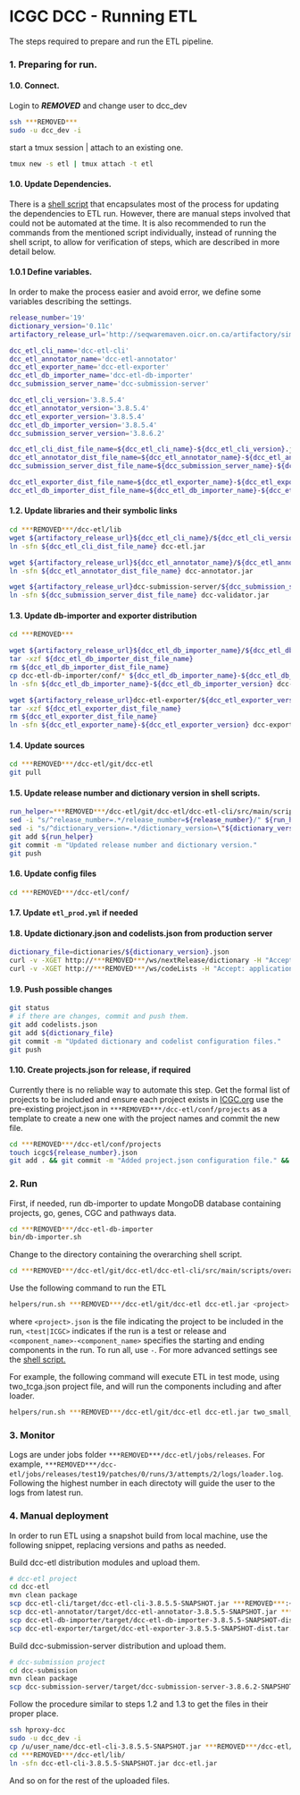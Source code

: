 ICGC DCC - Running ETL
===

The steps required to prepare and run the ETL pipeline. 


### 1. Preparing for run.

#### 1.0. Connect.

Login to ***REMOVED*** and change user to dcc_dev

```bash
ssh ***REMOVED***
sudo -u dcc_dev -i
```

start a tmux session | attach to an existing one.
```bash
tmux new -s etl | tmux attach -t etl
```
#### 1.0. Update Dependencies.

There is a [shell script](https://github.com/icgc-dcc/dcc-etl/blob/develop/dcc-etl-cli/src/main/scripts/overarch/helpers/prepare_release.sh) that encapsulates most of the process for updating the dependencies to ETL run. However, there are manual steps involved that could not be automated at the time. It is also recommended to run the commands from the mentioned script individually, instead of running the shell script, to allow for verification of steps, which are described in more detail below.

#### 1.0.1 Define variables.

In order to make the process easier and avoid error, we define some variables describing the settings.

```bash
release_number='19'
dictionary_version='0.11c'
artifactory_release_url='http://seqwaremaven.oicr.on.ca/artifactory/simple/dcc-release/org/icgc/dcc/'

dcc_etl_cli_name='dcc-etl-cli'
dcc_etl_annotator_name='dcc-etl-annotator'
dcc_etl_exporter_name='dcc-etl-exporter'
dcc_etl_db_importer_name='dcc-etl-db-importer'
dcc_submission_server_name='dcc-submission-server'

dcc_etl_cli_version='3.8.5.4'
dcc_etl_annotator_version='3.8.5.4'
dcc_etl_exporter_version='3.8.5.4'
dcc_etl_db_importer_version='3.8.5.4'
dcc_submission_server_version='3.8.6.2'

dcc_etl_cli_dist_file_name=${dcc_etl_cli_name}-${dcc_etl_cli_version}.jar
dcc_etl_annotator_dist_file_name=${dcc_etl_annotator_name}-${dcc_etl_annotator_version}.jar
dcc_submission_server_dist_file_name=${dcc_submission_server_name}-${dcc_submission_server_version}.jar

dcc_etl_exporter_dist_file_name=${dcc_etl_exporter_name}-${dcc_etl_exporter_version}-dist.tar.gz
dcc_etl_db_importer_dist_file_name=${dcc_etl_db_importer_name}-${dcc_etl_db_importer_version}-dist.tar.gz
```

#### 1.2. Update libraries and their symbolic links

```bash
cd ***REMOVED***/dcc-etl/lib
wget ${artifactory_release_url}${dcc_etl_cli_name}/${dcc_etl_cli_version}/${dcc_etl_cli_dist_file_name}
ln -sfn ${dcc_etl_cli_dist_file_name} dcc-etl.jar

wget ${artifactory_release_url}${dcc_etl_annotator_name}/${dcc_etl_annotator_version}/${dcc_etl_annotator_dist_file_name}
ln -sfn ${dcc_etl_annotator_dist_file_name} dcc-annotator.jar

wget ${artifactory_release_url}dcc-submission-server/${dcc_submission_server_version}/${dcc_submission_server_dist_file_name}
ln -sfn ${dcc_submission_server_dist_file_name} dcc-validator.jar
```

#### 1.3. Update db-importer and exporter distribution

```bash
cd ***REMOVED***

wget ${artifactory_release_url}${dcc_etl_db_importer_name}/${dcc_etl_db_importer_version}/${dcc_etl_db_importer_dist_file_name}
tar -xzf ${dcc_etl_db_importer_dist_file_name}
rm ${dcc_etl_db_importer_dist_file_name}
cp dcc-etl-db-importer/conf/* ${dcc_etl_db_importer_name}-${dcc_etl_db_importer_version}/conf
ln -sfn ${dcc_etl_db_importer_name}-${dcc_etl_db_importer_version} dcc-etl-db-importer

wget ${artifactory_release_url}dcc-etl-exporter/${dcc_etl_exporter_version}/${dcc_etl_exporter_dist_file_name}
tar -xzf ${dcc_etl_exporter_dist_file_name}
rm ${dcc_etl_exporter_dist_file_name}
ln -sfn ${dcc_etl_exporter_name}-${dcc_etl_exporter_version} dcc-exporter
```

#### 1.4. Update sources

```bash
cd ***REMOVED***/dcc-etl/git/dcc-etl
git pull
```

#### 1.5. Update release number and dictionary version in shell scripts.

```bash
run_helper=***REMOVED***/dcc-etl/git/dcc-etl/dcc-etl-cli/src/main/scripts/overarch/helpers/run.sh
sed -i "s/^release_number=.*/release_number=${release_number}/" ${run_helper}
sed -i "s/^dictionary_version=.*/dictionary_version=\"${dictionary_version}\"/" ${run_helper}
git add ${run_helper}
git commit -m "Updated release number and dictionary version."
git push
```

#### 1.6. Update config files

```bash
cd ***REMOVED***/dcc-etl/conf/
```

#### 1.7. Update `etl_prod.yml` if needed

#### 1.8. Update dictionary.json and codelists.json from production server

```bash
dictionary_file=dictionaries/${dictionary_version}.json
curl -v -XGET http://***REMOVED***/ws/nextRelease/dictionary -H "Accept: application/json" > ${dictionary_file}
curl -v -XGET http://***REMOVED***/ws/codeLists -H "Accept: application/json" > codelists.json
```

#### 1.9. Push possible changes

```bash
git status
# if there are changes, commit and push them.
git add codelists.json
git add ${dictionary_file}
git commit -m "Updated dictionary and codelist configuration files."
git push
```

#### 1.10. Create projects.json for release, if required
Currently there is no reliable way to automate this step. Get the formal list of projects to be included and ensure each project exists in [ICGC.org](https://icgc.org/icgc)
use the pre-existing project.json in `***REMOVED***/dcc-etl/conf/projects` as a template to create a new one with the project names and commit the new file.

```bash
cd ***REMOVED***/dcc-etl/conf/projects
touch icgc${release_number}.json 
git add . && git commit -m "Added project.json configuration file." && git push
```

### 2. Run

First, if needed, run db-importer to update MongoDB database containing projects, go, genes, CGC and pathways data.

```bash
cd ***REMOVED***/dcc-etl-db-importer
bin/db-importer.sh
```

Change to the directory containing the overarching shell script.

```bash
cd ***REMOVED***/dcc-etl/git/dcc-etl/dcc-etl-cli/src/main/scripts/overarch
```

Use the following command to run the ETL

```bash
helpers/run.sh ***REMOVED***/dcc-etl/git/dcc-etl dcc-etl.jar <project>.json <test|ICGC> <component_name>-<component_name>
```

where `<project>.json` is the file indicating the project to be included in the run, `<test|ICGC>` indicates if the run is a test or release and `<component_name>-<component_name>` specifies the starting and ending components in the run. To run all, use `-`. For more advanced settings see the [shell script.](https://github.com/icgc-dcc/dcc-etl/blob/develop/dcc-etl-cli/src/main/scripts/overarch/overarch.sh#L43)

For example, the following command will execute ETL in test mode, using two_tcga.json project file, and will run the components including and after loader.

```bash
helpers/run.sh ***REMOVED***/dcc-etl/git/dcc-etl dcc-etl.jar two_small_tcga.json test loader-
```

### 3. Monitor

Logs are under jobs folder `***REMOVED***/dcc-etl/jobs/releases`. For example, `***REMOVED***/dcc-etl/jobs/releases/test19/patches/0/runs/3/attempts/2/logs/loader.log`. Following the highest number in each directoty will guide the user to the logs from latest run.

### 4. Manual deployment
In order to run ETL using a snapshot build from local machine, use the following snippet, replacing versions and paths as needed.

Build dcc-etl distribution modules and upload them.

```bash
# dcc-etl project
cd dcc-etl 
mvn clean package
scp dcc-etl-cli/target/dcc-etl-cli-3.8.5.5-SNAPSHOT.jar ***REMOVED***:~
scp dcc-etl-annotator/target/dcc-etl-annotator-3.8.5.5-SNAPSHOT.jar ***REMOVED***:~
scp dcc-etl-db-importer/target/dcc-etl-db-importer-3.8.5.5-SNAPSHOT-dist.tar.gz ***REMOVED***:~
scp dcc-etl-exporter/target/dcc-etl-exporter-3.8.5.5-SNAPSHOT-dist.tar.gz ***REMOVED***:~
```

Build dcc-submission-server distribution and upload them.

```bash
# dcc-submission project
cd dcc-submission 
mvn clean package
scp dcc-submission-server/target/dcc-submission-server-3.8.6.2-SNAPSHOT.jar ***REMOVED***:~
```

Follow the procedure similar to steps 1.2 and 1.3 to get the files in their proper place.

```bash
ssh hproxy-dcc
sudo -u dcc_dev -i
cp /u/user_name/dcc-etl-cli-3.8.5.5-SNAPSHOT.jar ***REMOVED***/dcc-etl/lib/
cd ***REMOVED***/dcc-etl/lib/
ln -sfn dcc-etl-cli-3.8.5.5-SNAPSHOT.jar dcc-etl.jar
```
And so on for the rest of the uploaded files.
